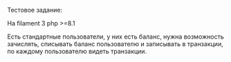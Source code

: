 Тестовое задание:

На filament 3 php >=8.1

Есть стандартные пользователи, у них есть баланс, нужна возможность зачислять, списывать баланс пользователю и записывать в транзакции, по каждому пользователю видеть транзакции.
